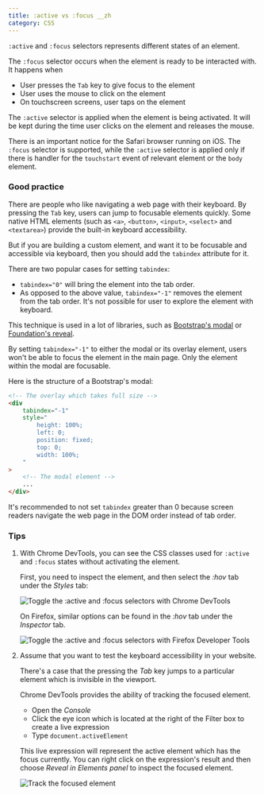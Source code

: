 ```yaml
---
title: :active vs :focus __zh
category: CSS
---
```


`:active` and `:focus` selectors represents different states of an element.

The `:focus` selector occurs when the element is ready to be interacted with. It happens when

-   User presses the `Tab` key to give focus to the element
-   User uses the mouse to click on the element
-   On touchscreen screens, user taps on the element

The `:active` selector is applied when the element is being activated. It will be kept during the time user clicks on the element and releases the mouse.

There is an important notice for the Safari browser running on iOS. The `:focus` selector is supported, while the `:active` selector is applied only if there is handler for the `touchstart` event of relevant element or the `body` element.

### Good practice

There are people who like navigating a web page with their keyboard. By pressing the `Tab` key, users can jump to focusable elements quickly.
Some native HTML elements (such as `<a>`, `<button>`, `<input>`, `<select>` and `<textarea>`) provide the built-in keyboard accessibility.

But if you are building a custom element, and want it to be focusable and accessible via keyboard, then you should add the `tabindex` attribute for it.

There are two popular cases for setting `tabindex`:

-   `tabindex="0"` will bring the element into the tab order.
-   As opposed to the above value, `tabindex="-1"` removes the element from the tab order.
    It's not possible for user to explore the element with keyboard.

This technique is used in a lot of libraries, such as [Bootstrap's modal](https://getbootstrap.com/docs/4.4/components/modal) or [Foundation's reveal](https://get.foundation/sites/docs/reveal.html).

By setting `tabindex="-1"` to either the modal or its overlay element, users won't be able to focus the element in the main page. Only the element within the modal are focusable.

Here is the structure of a Bootstrap's modal:

```html
<!-- The overlay which takes full size -->
<div
    tabindex="-1"
    style="
        height: 100%;
        left: 0;
        position: fixed;
        top: 0;
        width: 100%;
    "
>
    <!-- The modal element -->
    ...
</div>
```

It's recommended to not set `tabindex` greater than 0 because screen readers navigate the web page in the DOM order instead of tab order.

### Tips

1. With Chrome DevTools, you can see the CSS classes used for `:active` and `:focus` states without activating the element.

    First, you need to inspect the element, and then select the _:hov_ tab under the _Styles_ tab:

    ![Toggle the :active and :focus selectors with Chrome DevTools](/assets/active-hover-classes-chrome.png)

    On Firefox, similar options can be found in the _:hov_ tab under the _Inspector_ tab.

    ![Toggle the :active and :focus selectors with Firefox Developer Tools](/assets/active-hover-classes-firefox.png)

2. Assume that you want to test the keyboard accessibility in your website.

    There's a case that the pressing the _Tab_ key jumps to a particular element which is invisible in the viewport.

    Chrome DevTools provides the ability of tracking the focused element.

    - Open the _Console_
    - Click the eye icon which is located at the right of the Filter box to create a live expression
    - Type `document.activeElement`

    This live expression will represent the active element which has the focus currently. You can right click on the expression's result and then choose _Reveal in Elements panel_ to inspect the focused element.

    ![Track the focused element](/assets/track-focused-element.png)
